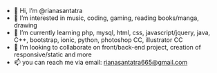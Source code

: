 - 👋 Hi, I’m @rianasantatra
- 👀 I’m interested in music, coding, gaming, reading books/manga, drawing
- 🌱 I’m currently learning php, mysql, html, css, javascript/jquery, java, C++, bootstrap, ionic, python, photoshop CC, illustrator CC
- 💞️ I’m looking to collaborate on front/back-end project, creation of responsive/static and more
- 📫 you can reach me via email: rianasantatra665@gmail.com 

<!---
rianasantatra/rianasantatra is a ✨ special ✨ repository because its `README.md` (this file) appears on your GitHub profile.
You can click the Preview link to take a look at your changes.
--->
